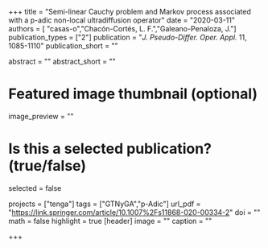+++
title = "Semi-linear Cauchy problem and Markov process associated with a p-adic non-local ultradiffusion operator"
date = "2020-03-11"
authors = [ "casas-o","Chacón-Cortés, L. F.","Galeano-Penaloza, J."]
publication_types = ["2"]
publication = "*J. Pseudo-Differ. Oper. Appl.*  11, 1085-1110"
publication_short = ""

abstract = ""
abstract_short = ""

# Featured image thumbnail (optional)
image_preview = ""

# Is this a selected publication? (true/false)
selected = false

projects = ["tenga"]
tags = ["GTNyGA","p-Adic"]
url_pdf = "https://link.springer.com/article/10.1007%2Fs11868-020-00334-2"
doi = ""
math = false
highlight = true
[header]
image = ""
caption = ""

+++
